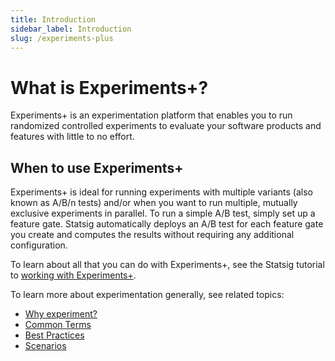 ```yaml
---
title: Introduction
sidebar_label: Introduction
slug: /experiments-plus
---
```


# What is Experiments+?
Experiments+ is an experimentation platform that enables you to run randomized controlled experiments to evaluate your software products and features with little to no effort. 

## When to use Experiments+
Experiments+ is ideal for running experiments with multiple variants (also known as A/B/n tests) and/or when you want to run multiple, mutually exclusive experiments in parallel. To run a simple A/B test, simply set up a feature gate. Statsig automatically deploys an A/B test for each feature gate you create and computes the results without requiring any additional configuration. 

To learn about all that you can do with Experiments+, see the Statsig tutorial to [working with Experiments+](/experiments-plus/working-with).

To learn more about experimentation generally, see related topics:
 - [Why experiment?](/experiments-plus/experimentation/why-experiment)
 - [Common Terms](/experiments-plus/experimentation/common-terms)
 - [Best Practices](/experiments-plus/experimentation/best-practices)
 - [Scenarios](/experiments-plus/experimentation/scenarios)
 
